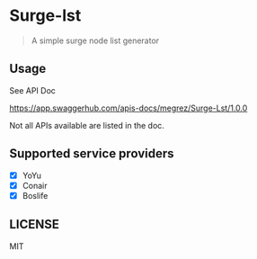 # Surge-lst

> A simple surge node list generator

## Usage

See API Doc

https://app.swaggerhub.com/apis-docs/megrez/Surge-Lst/1.0.0

Not all APIs available are listed in the doc.

## Supported service providers

- [x] YoYu
- [x] Conair
- [x] Boslife

## LICENSE

MIT